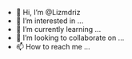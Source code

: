 - 👋 Hi, I’m @Lizmdriz
- 👀 I’m interested in ...
- 🌱 I’m currently learning ...
- 💞️ I’m looking to collaborate on ...
- 📫 How to reach me ...

<!---
Lizmdriz/Lizmdriz is a ✨ special ✨ repository because its `README.md` (this file) appears on your GitHub profile.
You can click the Preview link to take a look at your changes.
--->
